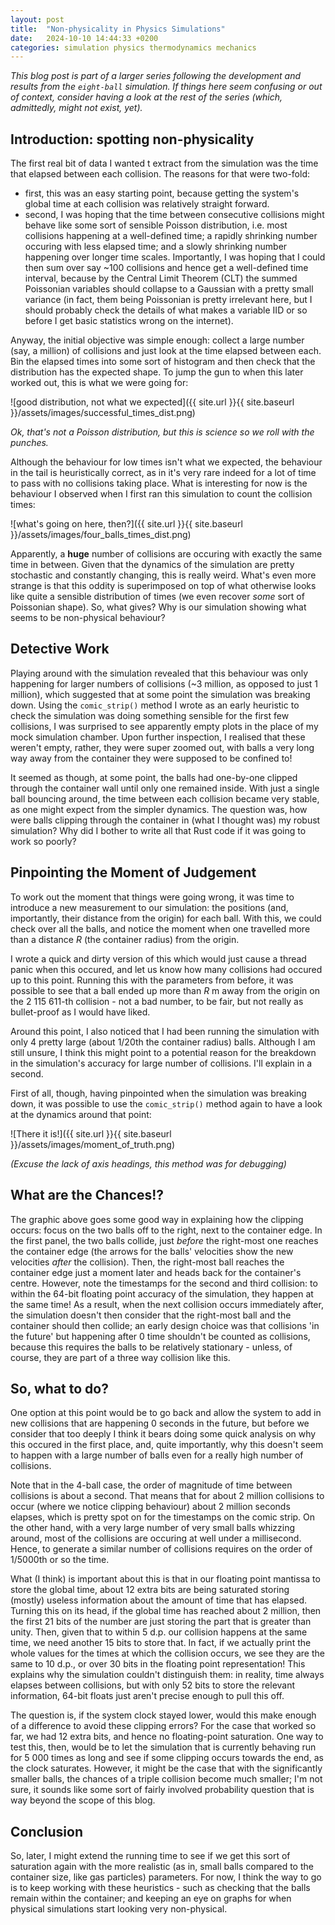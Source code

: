 ```yaml
---
layout: post
title:  "Non-physicality in Physics Simulations"
date:   2024-10-10 14:44:33 +0200
categories: simulation physics thermodynamics mechanics
---
```

*This blog post is part of a larger series following the development and results from the `eight-ball` simulation.
If things here seem confusing or out of context, consider having a look at the rest of the series (which, admittedly,
might not exist, yet).*

## Introduction: spotting non-physicality

The first real bit of data I wanted t extract from the simulation was the time that elapsed between each collision.
The reasons for that were two-fold:
- first, this was an easy starting point, because getting the system's global time at each collision was relatively
straight forward.
- second, I was hoping that the time between consecutive collisions might behave like some sort of sensible Poisson
distribution, i.e. most collisions happening at a well-defined time; a rapidly shrinking number occuring with less
elapsed time; and a slowly shrinking number happening over longer time scales. Importantly, I was hoping that I
could then sum over say ~100 collisions and hence get a well-defined time interval, because by the Central Limit
Theorem (CLT) the summed Poissonian variables should collapse to a Gaussian with a pretty small variance (in fact,
them being Poissonian is pretty irrelevant here, but I should probably check the details of what makes a variable
IID or so before I get basic statistics wrong on the internet).

Anyway, the initial objective was simple enough: collect a large number (say, a million) of collisions and just look
at the time elapsed between each. Bin the elapsed times into some sort of histogram and then check that the distribution
has the expected shape. To jump the gun to when this later worked out, this is what we were going for:

![good distribution, not what we expected]({{ site.url }}{{ site.baseurl }}/assets/images/successful_times_dist.png)

*Ok, that's not a Poisson distribution, but this is science so we roll with the punches.*

Although the behaviour for low times isn't what we expected, the behaviour in the tail is heuristically correct, as in it's very
rare indeed for a lot of time to pass with no collisions taking place. What is interesting for now is the behaviour I observed
when I first ran this simulation to count the collision times:

![what's going on here, then?]({{ site.url }}{{ site.baseurl }}/assets/images/four_balls_times_dist.png) 

Apparently, a **huge** number of collisions are occuring with exactly the same time in between. Given that the dynamics of
the simulation are pretty stochastic and constantly changing, this is really weird. What's even more strange is that this
oddity is superimposed on top of what otherwise looks like quite a sensible distribution of times (we even recover *some* sort
of Poissonian shape). So, what gives? Why is our simulation showing what seems to be non-physical behaviour?

## Detective Work

Playing around with the simulation revealed that this behaviour was only happening for larger numbers of collisions (~3 million,
as opposed to just 1 million), which suggested that at some point the simulation was breaking down. Using the `comic_strip()`
method I wrote as an early heuristic to check the simulation was doing something sensible for the first few collisions, I was
surprised to see apparently empty plots in the place of my mock simulation chamber. Upon further inspection, I realised that
these weren't empty, rather, they were super zoomed out, with balls a very long way away from the container they were supposed
to be confined to!

It seemed as though, at some point, the balls had one-by-one clipped through the container wall until only one remained inside.
With just a single ball bouncing around, the time between each collision became very stable, as one might expect from the
simpler dynamics. The question was, how were balls clipping through the container in (what I thought was) my robust simulation?
Why did I bother to write all that Rust code if it was going to work so poorly?

## Pinpointing the Moment of Judgement

To work out the moment that things were going wrong, it was time to introduce a new measurement to our simulation: the positions
(and, importantly, their distance from the origin) for each ball. With this, we could check over all the balls, and notice
the moment when one travelled more than a distance *R* (the container radius) from the origin.

I wrote a quick and dirty version of this which would just cause a thread panic when this occured, and let us know how many
collisions had occured up to this point. Running this with the parameters from before, it was possible to see that a ball ended
up more than *R* m away from the origin on the 2 115 611-th collision - not a bad number, to be fair, but not really as
bullet-proof as I would have liked. 

Around this point, I also noticed that I had been running the simulation with only 4 pretty large (about 1/20th the container
radius) balls. Although I am still unsure, I think this might point to a potential reason for the breakdown in the simulation's
accuracy for large number of collisions. I'll explain in a second.

First of all, though, having pinpointed when the simulation was breaking down, it was possible to use the `comic_strip()` method
again to have a look at the dynamics around that point:

![There it is!]({{ site.url }}{{ site.baseurl }}/assets/images/moment_of_truth.png) 

*(Excuse the lack of axis headings, this method was for debugging)*

## What are the Chances!?

The graphic above goes some good way in explaining how the clipping occurs: focus on the two balls off to the right, next to the
container edge. In the first panel, the two balls collide, just *before* the right-most one reaches the container edge (the arrows
for the balls' velocities show the new velocities *after* the collision). Then, the right-most ball reaches the container edge just
a moment later and heads back for the container's centre. However, note the timestamps for the second and third collision: to
within the 64-bit floating point accuracy of the simulation, they happen at the same time! As a result, when the next collision
occurs immediately after, the simulation doesn't then consider that the right-most ball and the container should then collide; an
early design choice was that collisions 'in the future' but happening after 0 time shouldn't be counted as collisions, because this
requires the balls to be relatively stationary - unless, of course, they are part of a three way collision like this.

## So, what to do?

One option at this point would be to go back and allow the system to add in new collisions that are happening 0 seconds in the future,
but before we consider that too deeply I think it bears doing some quick analysis on why this occured in the first place, and, quite
importantly, why this doesn't seem to happen with a large number of balls even for a really high number of collisions.

Note that in the 4-ball case, the order of magnitude of time between collisions is about a second. That means that for about 2 million
collisions to occur (where we notice clipping behaviour) about 2 million seconds elapses, which is pretty spot on for the timestamps
on the comic strip. On the other hand, with a very large number of very small balls whizzing around, most of the collisions are
occuring at well under a millisecond. Hence, to generate a similar number of collisions requires on the order of 1/5000th or so the
time.

What (I think) is important about this is that in our floating point mantissa to store the global time, about 12 extra bits are being
saturated storing (mostly) useless information about the amount of time that has elapsed. Turning this on its head, if the global
time has reached about 2 million, then the first 21 bits of the number are just storing the part that is greater than unity. Then,
given that to within 5 d.p. our collision happens at the same time, we need another 15 bits to store that. In fact, if we actually
print the whole values for the times at which the collision occurs, we see they are the same to 10 d.p., or over 30 bits in the
floating point representation! This explains why the simulation couldn't distinguish them: in reality, time always elapses between
collisions, but with only 52 bits to store the relevant information, 64-bit floats just aren't precise enough to pull this off.

The question is, if the system clock stayed lower, would this make enough of a difference to avoid these clipping errors? For the
case that worked so far, we had 12 extra bits, and hence no floating-point saturation. One way to test this, then, would be to 
let the simulation that is currently behaving run for 5 000 times as long and see if some clipping occurs towards the end, as the
clock saturates. However, it might be the case that with the significantly smaller balls, the chances of a triple collision become
much smaller; I'm not sure, it sounds like some sort of fairly involved probability question that is way beyond the scope of this blog.

## Conclusion

So, later, I might extend the running time to see if we get this sort of saturation again with the more realistic (as in, small
balls compared to the container size, like gas particles) parameters. For now, I think the way to go is to keep working with these
heuristics - such as checking that the balls remain within the container; and keeping an eye on graphs for when physical simulations
start looking very non-physical. 

